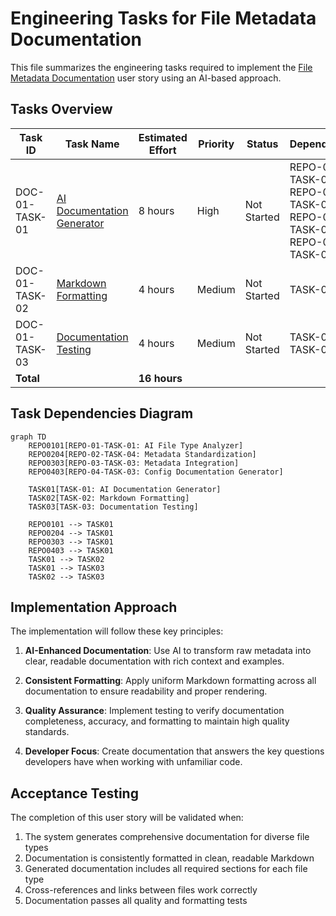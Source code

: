 # Engineering Tasks for File Metadata Documentation

This file summarizes the engineering tasks required to implement the [File Metadata Documentation](01-file-metadata-documentation.md) user story using an AI-based approach.

## Tasks Overview

| Task ID | Task Name | Estimated Effort | Priority | Status | Dependencies |
|---------|-----------|------------------|----------|--------|--------------|
| DOC-01-TASK-01 | [AI Documentation Generator](tasks/TASK-01-ai-documentation-generator.md) | 8 hours | High | Not Started | REPO-01-TASK-01, REPO-02-TASK-04, REPO-03-TASK-03, REPO-04-TASK-03 |
| DOC-01-TASK-02 | [Markdown Formatting](tasks/TASK-02-markdown-formatting.md) | 4 hours | Medium | Not Started | TASK-01 |
| DOC-01-TASK-03 | [Documentation Testing](tasks/TASK-03-documentation-testing.md) | 4 hours | Medium | Not Started | TASK-01, TASK-02 |
| **Total** | | **16 hours** | | | |

## Task Dependencies Diagram

```mermaid
graph TD
    REPO0101[REPO-01-TASK-01: AI File Type Analyzer]
    REPO0204[REPO-02-TASK-04: Metadata Standardization]
    REPO0303[REPO-03-TASK-03: Metadata Integration]
    REPO0403[REPO-04-TASK-03: Config Documentation Generator]
    
    TASK01[TASK-01: AI Documentation Generator]
    TASK02[TASK-02: Markdown Formatting]
    TASK03[TASK-03: Documentation Testing]
    
    REPO0101 --> TASK01
    REPO0204 --> TASK01
    REPO0303 --> TASK01
    REPO0403 --> TASK01
    TASK01 --> TASK02
    TASK01 --> TASK03
    TASK02 --> TASK03
```

## Implementation Approach

The implementation will follow these key principles:

1. **AI-Enhanced Documentation**: Use AI to transform raw metadata into clear, readable documentation with rich context and examples.

2. **Consistent Formatting**: Apply uniform Markdown formatting across all documentation to ensure readability and proper rendering.

3. **Quality Assurance**: Implement testing to verify documentation completeness, accuracy, and formatting to maintain high quality standards.

4. **Developer Focus**: Create documentation that answers the key questions developers have when working with unfamiliar code.

## Acceptance Testing

The completion of this user story will be validated when:

1. The system generates comprehensive documentation for diverse file types
2. Documentation is consistently formatted in clean, readable Markdown
3. Generated documentation includes all required sections for each file type
4. Cross-references and links between files work correctly
5. Documentation passes all quality and formatting tests